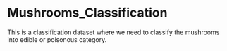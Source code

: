 # Mushrooms_Classification
This is a classification dataset where we need to classify the mushrooms into edible or poisonous category.
